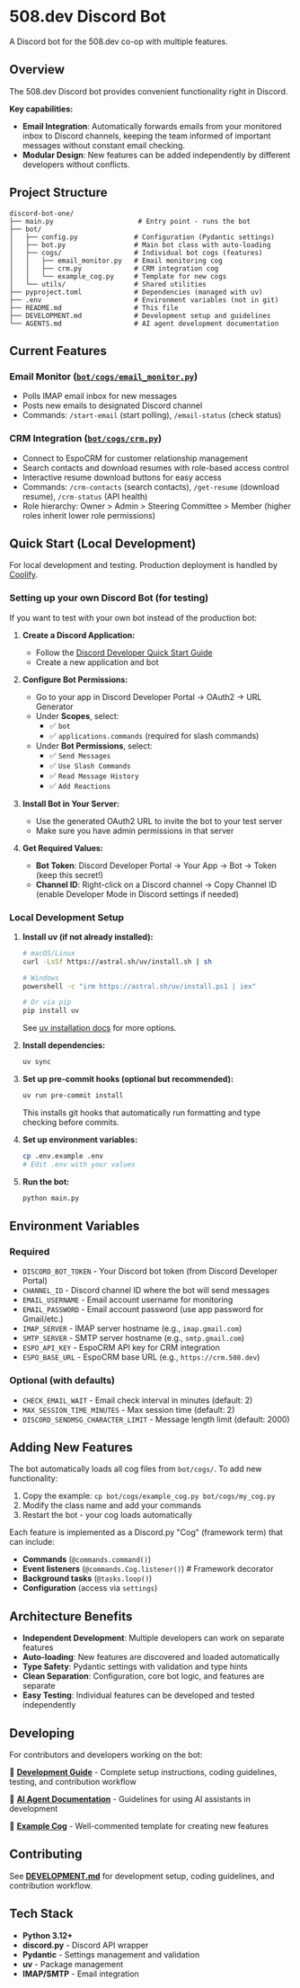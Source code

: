 # 508.dev Discord Bot

A Discord bot for the 508.dev co-op with multiple features.

## Overview

The 508.dev Discord bot provides convenient functionality right in Discord.

**Key capabilities:**
- **Email Integration**: Automatically forwards emails from your monitored inbox to Discord channels, keeping the team informed of important messages without constant email checking.
- **Modular Design**: New features can be added independently by different developers without conflicts.

## Project Structure

```
discord-bot-one/
├── main.py                     # Entry point - runs the bot
├── bot/
│   ├── config.py              # Configuration (Pydantic settings)
│   ├── bot.py                 # Main bot class with auto-loading
│   ├── cogs/                  # Individual bot cogs (features)
│   │   ├── email_monitor.py   # Email monitoring cog
│   │   ├── crm.py             # CRM integration cog
│   │   └── example_cog.py     # Template for new cogs
│   └── utils/                 # Shared utilities
├── pyproject.toml             # Dependencies (managed with uv)
├── .env                       # Environment variables (not in git)
├── README.md                  # This file
├── DEVELOPMENT.md             # Development setup and guidelines
└── AGENTS.md                  # AI agent development documentation
```

## Current Features

### Email Monitor ([`bot/cogs/email_monitor.py`](bot/cogs/email_monitor.py))
- Polls IMAP email inbox for new messages
- Posts new emails to designated Discord channel
- Commands: `/start-email` (start polling), `/email-status` (check status)

### CRM Integration ([`bot/cogs/crm.py`](bot/cogs/crm.py))
- Connect to EspoCRM for customer relationship management
- Search contacts and download resumes with role-based access control
- Interactive resume download buttons for easy access
- Commands: `/crm-contacts` (search contacts), `/get-resume` (download resume), `/crm-status` (API health)
- Role hierarchy: Owner > Admin > Steering Committee > Member (higher roles inherit lower role permissions)

## Quick Start (Local Development)

For local development and testing. Production deployment is handled by [Coolify](https://coolify.508.dev/).

### Setting up your own Discord Bot (for testing)

If you want to test with your own bot instead of the production bot:

1. **Create a Discord Application:**
   - Follow the [Discord Developer Quick Start Guide](https://discord.com/developers/docs/quick-start/getting-started)
   - Create a new application and bot

2. **Configure Bot Permissions:**
   - Go to your app in Discord Developer Portal → OAuth2 → URL Generator
   - Under **Scopes**, select:
     - ✅ `bot`
     - ✅ `applications.commands` (required for slash commands)
   - Under **Bot Permissions**, select:
     - ✅ `Send Messages`
     - ✅ `Use Slash Commands`
     - ✅ `Read Message History`
     - ✅ `Add Reactions`

3. **Install Bot in Your Server:**
   - Use the generated OAuth2 URL to invite the bot to your test server
   - Make sure you have admin permissions in that server

4. **Get Required Values:**
   - **Bot Token**: Discord Developer Portal → Your App → Bot → Token (keep this secret!)
   - **Channel ID**: Right-click on a Discord channel → Copy Channel ID (enable Developer Mode in Discord settings if needed)

### Local Development Setup

1. **Install uv (if not already installed):**
   ```bash
   # macOS/Linux
   curl -LsSf https://astral.sh/uv/install.sh | sh

   # Windows
   powershell -c "irm https://astral.sh/uv/install.ps1 | iex"

   # Or via pip
   pip install uv
   ```

   See [uv installation docs](https://docs.astral.sh/uv/getting-started/installation/) for more options.

2. **Install dependencies:**
   ```bash
   uv sync
   ```

3. **Set up pre-commit hooks (optional but recommended):**
   ```bash
   uv run pre-commit install
   ```
   This installs git hooks that automatically run formatting and type checking before commits.

4. **Set up environment variables:**
   ```bash
   cp .env.example .env
   # Edit .env with your values
   ```

5. **Run the bot:**
   ```bash
   python main.py
   ```

## Environment Variables

### Required
- `DISCORD_BOT_TOKEN` - Your Discord bot token (from Discord Developer Portal)
- `CHANNEL_ID` - Discord channel ID where the bot will send messages
- `EMAIL_USERNAME` - Email account username for monitoring
- `EMAIL_PASSWORD` - Email account password (use app password for Gmail/etc.)
- `IMAP_SERVER` - IMAP server hostname (e.g., `imap.gmail.com`)
- `SMTP_SERVER` - SMTP server hostname (e.g., `smtp.gmail.com`)
- `ESPO_API_KEY` - EspoCRM API key for CRM integration
- `ESPO_BASE_URL` - EspoCRM base URL (e.g., `https://crm.508.dev`)

### Optional (with defaults)
- `CHECK_EMAIL_WAIT` - Email check interval in minutes (default: 2)
- `MAX_SESSION_TIME_MINUTES` - Max session time (default: 2)
- `DISCORD_SENDMSG_CHARACTER_LIMIT` - Message length limit (default: 2000)

## Adding New Features

The bot automatically loads all cog files from `bot/cogs/`. To add new functionality:

1. Copy the example: `cp bot/cogs/example_cog.py bot/cogs/my_cog.py`
2. Modify the class name and add your commands
3. Restart the bot - your cog loads automatically

Each feature is implemented as a Discord.py "Cog" (framework term) that can include:
- **Commands** (`@commands.command()`)
- **Event listeners** (`@commands.Cog.listener()`)  # Framework decorator
- **Background tasks** (`@tasks.loop()`)
- **Configuration** (access via `settings`)

## Architecture Benefits

- **Independent Development**: Multiple developers can work on separate features
- **Auto-loading**: New features are discovered and loaded automatically
- **Type Safety**: Pydantic settings with validation and type hints
- **Clean Separation**: Configuration, core bot logic, and features are separate
- **Easy Testing**: Individual features can be developed and tested independently

## Developing

For contributors and developers working on the bot:

📖 **[Development Guide](DEVELOPMENT.md)** - Complete setup instructions, coding guidelines, testing, and contribution workflow

📜 **[AI Agent Documentation](AGENTS.md)** - Guidelines for using AI assistants in development

🔧 **[Example Cog](bot/cogs/example_cog.py)** - Well-commented template for creating new features

## Contributing

See **[DEVELOPMENT.md](DEVELOPMENT.md)** for development setup, coding guidelines, and contribution workflow.

## Tech Stack

- **Python 3.12+**
- **discord.py** - Discord API wrapper
- **Pydantic** - Settings management and validation
- **uv** - Package management
- **IMAP/SMTP** - Email integration